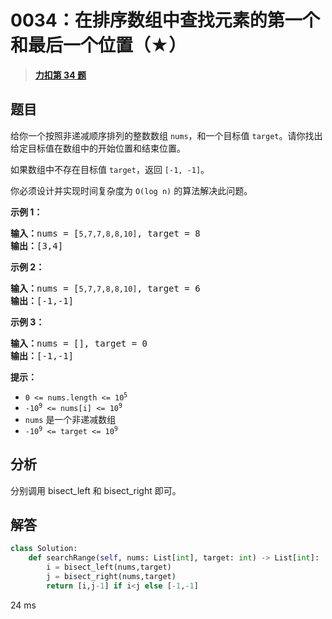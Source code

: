 # 0034：在排序数组中查找元素的第一个和最后一个位置（★）


> <u>**[力扣第 34 题](https://leetcode.cn/problems/find-first-and-last-position-of-element-in-sorted-array/)**</u>

## 题目

<p>给你一个按照非递减顺序排列的整数数组 <code>nums</code>，和一个目标值 <code>target</code>。请你找出给定目标值在数组中的开始位置和结束位置。</p>

<p>如果数组中不存在目标值 <code>target</code>，返回 <code>[-1, -1]</code>。</p>

<p>你必须设计并实现时间复杂度为 <code>O(log n)</code> 的算法解决此问题。</p>



<p><strong>示例 1：</strong></p>

<pre>
<strong>输入：</strong>nums = [<code>5,7,7,8,8,10]</code>, target = 8
<strong>输出：</strong>[3,4]</pre>

<p><strong>示例 2：</strong></p>

<pre>
<strong>输入：</strong>nums = [<code>5,7,7,8,8,10]</code>, target = 6
<strong>输出：</strong>[-1,-1]</pre>

<p><strong>示例 3：</strong></p>

<pre>
<strong>输入：</strong>nums = [], target = 0
<strong>输出：</strong>[-1,-1]</pre>



<p><strong>提示：</strong></p>

<ul>
<li><code>0 &lt;= nums.length &lt;= 10<sup>5</sup></code></li>
<li><code>-10<sup>9</sup> &lt;= nums[i] &lt;= 10<sup>9</sup></code></li>
<li><code>nums</code> 是一个非递减数组</li>
<li><code>-10<sup>9</sup> &lt;= target &lt;= 10<sup>9</sup></code></li>
</ul>


## 分析 

分别调用 bisect_left 和 bisect_right 即可。

## 解答

```python
class Solution:
    def searchRange(self, nums: List[int], target: int) -> List[int]:
        i = bisect_left(nums,target)
        j = bisect_right(nums,target)
        return [i,j-1] if i<j else [-1,-1]
```
24 ms

